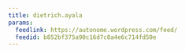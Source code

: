 ```yaml
---
title: dietrich.ayala
params:
  feedlink: https://autonome.wordpress.com/feed/
  feedid: b852bf375a90c16d7c0a4e6c714fd50e
---
```

